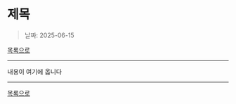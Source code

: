 # 제목

> 날짜: 2025-06-15

[목록으로](https://shiwoo-park.github.io/blog)

---

내용이 여기에 옵니다

---

[목록으로](https://shiwoo-park.github.io/blog)
